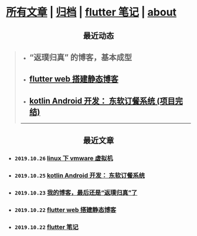 &nbsp;

# [所有文章](posts.md) | [归档](archive.md) | [flutter 笔记](https://lzyprime.top/flutter) | [about](about.md)


## <center> 最近动态 </center>

> - ## “返璞归真” 的博客，基本成型
> - ## [flutter web 搭建静态博客](https://lzyprime.top/flutter/flutter_web/flutter_web搭建静态博客.html)
> - ## [kotlin Android 开发： 东软订餐系统 (项目完结)](https://lzyprime.top/DNUIFoodApp/)
>  ***

## <center> 最近文章 </center>

- ### `2019.10.26` [linux 下 vmware 虚拟机](linux/vmware_install.md)
- ### `2019.10.25` [kotlin Android 开发： 东软订餐系统](https://lzyprime.top/DNUIFoodApp/)
- ### `2019.10.23` [我的博客，最后还是“返璞归真”了](posts/我的博客最后还是返璞归真了.md)
- ### `2019.10.22` [flutter web 搭建静态博客](https://lzyprime.top/flutter/flutter_web/flutter_web搭建静态博客.html)
- ### `2019.10.22` [flutter 笔记](https://lzyprime.top/flutter)
